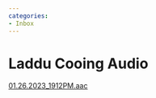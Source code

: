 ```yaml
---
categories:
- Inbox
---
```

# Laddu Cooing Audio

  

[01.26.2023\_1912PM.aac](../files/92f377f6-d3d9-4793-a8d8-85886911a1c6.aac)